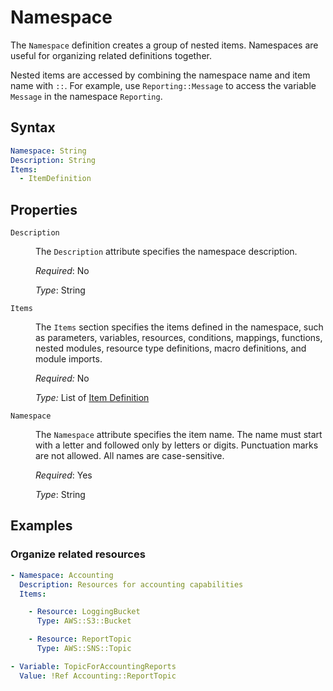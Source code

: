 # Namespace

The `Namespace` definition creates a group of nested items. Namespaces are useful for organizing related definitions together.

Nested items are accessed by combining the namespace name and item name with `::`. For example, use `Reporting::Message` to access the variable `Message` in the namespace `Reporting`.

## Syntax

```yaml
Namespace: String
Description: String
Items:
  - ItemDefinition
```

## Properties

<dl>

<dt><code>Description</code></dt>
<dd>

The <code>Description</code> attribute specifies the namespace description.

<i>Required</i>: No

<i>Type</i>: String
</dd>

<dt><code>Items</code></dt>
<dd>

The <code>Items</code> section specifies the items defined in the namespace, such as parameters, variables, resources, conditions, mappings, functions, nested modules, resource type definitions, macro definitions, and module imports.

<i>Required:</i> No

<i>Type:</i> List of [Item Definition](Module-Items.md)
</dd>

<dt><code>Namespace</code></dt>
<dd>

The <code>Namespace</code> attribute specifies the item name. The name must start with a letter and followed only by letters or digits. Punctuation marks are not allowed. All names are case-sensitive.

<i>Required</i>: Yes

<i>Type</i>: String
</dd>

</dl>


## Examples

### Organize related resources

```yaml
- Namespace: Accounting
  Description: Resources for accounting capabilities
  Items:

    - Resource: LoggingBucket
      Type: AWS::S3::Bucket

    - Resource: ReportTopic
      Type: AWS::SNS::Topic

- Variable: TopicForAccountingReports
  Value: !Ref Accounting::ReportTopic
```
